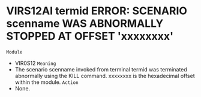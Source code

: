 # VIRS12AI termid ERROR: SCENARIO scenname WAS ABNORMALLY STOPPED AT OFFSET 'xxxxxxxx'
`Module`
- VIR0S12
`Meaning`
- The scenario scenname invoked from terminal termid was terminated abnormally using the KILL command. xxxxxxxx is the hexadecimal offset within the module.
`Action`
- None.
